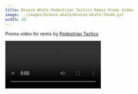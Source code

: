 ```yaml
---
title: Bronze Whale Pedestrian Tactics Remix Promo Video
image: ../images/bronze-whale/bronze-whale-thumb.gif
width: 39
---
```


Promo video for remix by [Pedestrian Tactics](https://pedestriantactics.com)

<video controls src="images/bronze-whale/bronze-whale-video.mp4"></video>